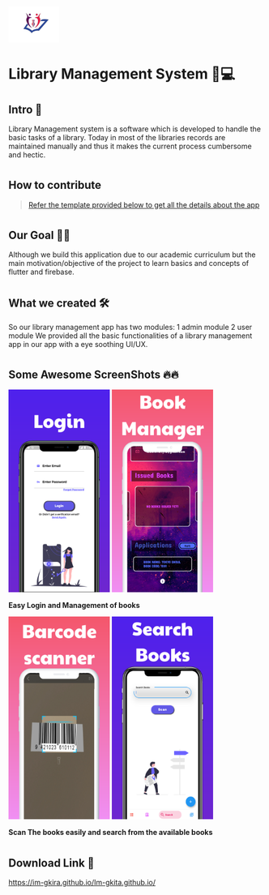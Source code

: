 ![Logo](images/small_logo.png)

# Library Management System 📕💻

## Intro 📜

Library Management system is a software which is developed to handle the basic tasks of a library. Today in most of the libraries records are maintained manually and thus it makes the current process cumbersome and hectic.

#

## How to contribute

> [Refer the template provided below to get all the details about the app](https://github.com/K0DEL/Hacktoberfest/blob/master/CONTRIBUTING.md)

#

## Our Goal 🎯🎯

Although we build this application due to our academic curriculum but the main motivation/objective of the project to learn basics and concepts of flutter and firebase.

#

## What we created 🛠

So our library management app has two modules:
1 admin module
2 user module
We provided all the basic functionalities of a library management app in our app with a eye soothing UI/UX.

#

## Some Awesome ScreenShots 🔥🔥

<img src="images/login_image.png" alt="login_screen" height="400" width="200"/>
<img src="images/manager_image.png" alt="manager" height="400" width="200"/>

**Easy Login and Management of books**

<img src="images/barcode_image.png" alt="barcode_image" height="400" width="200"/>
<img src="images/search_image.png" alt="search" height="400" width="200"/>

**Scan The books easily and search from the available books**

#

## Download Link 📱

https://im-gkira.github.io/Im-gkita.github.io/
